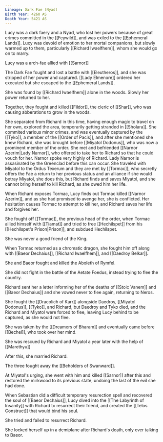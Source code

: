 ```yaml
---
Lineage: Dark Fae (Nyad)
Birth Year: 4260 AS
Death Year: 5421 AS
---
```


Lucy was a dark faery and a Nyad, who lost her powers because of great crimes committed in the [[Feywild]], and was exiled to the [[Ephemeral Lands]]. Lucy was devoid of emotion to her mortal companions, but slowly warmed up to them, particularly [[Richard Iwaelfhem]], whom she would go on to marry. 

Lucy was a arch-fae allied with [[Sarnor]]

The Dark Fae fought and lost a battle with [[Eleutheros]], and she was stripped of her power and captured. [[Lady Elmenore]] ordered her executed but she escaped to the [[Ephemeral Lands]]. 

She was found by [[Richard Iwaelfhem]] alone in the woods. Slowly her power returned to her.

Together, they fought and killed [[Fildor]], the cleric of [[Shar]], who was causing abberations to grow in the woods.

She separated from Richard in this time, having enough magic to travel on her own, explored the area, temporarily getting stranded in [[Sholara]]. She commited various minor crimes, and was eventually captured by the [[Tyko]], a member of the [[Order of Pacis]], and after she mentioned she knew Richard, she was brought before [[Miyatol Dodonus]], who was now a prominent member of the order. She met and befriended [[Narnor Azerim|Lady Narnor]], who offered to take her to Richard so that he could vouch for her. Narnor spoke very highly of Richard. Lady Narnor is assasinated by the Greenclad before this can occur. She traveled with Miyatol to the Ordus Texerum and they are met by [[Tormac]], who secretly offers the Fae a return to her previous status and an alliance if she would betray Miyatol, she does this, but Richard finds and saves Miyatol, and she cannot bring herself to kill Richard, as she owed him her life. 

When Richard exposes Tormac, Lucy finds out Tormac killed [[Narnor Azerim]], and as she had promised to avenge her, she is conflicted. Her hesitation causes Tormac to attempt to kill her, and Richard saves her life and forgives her.

She fought off [[Tormac]], the previous head of the order, when Tormac allied himself with [[Tiamat]] and tried to free [[Hechilspet]] from his [[Hechilspet's Prison|Prison]], and subdued Hechilspet.

She was never a good friend of the King.

When Tormac returned as a chromatic dragon, she fought him off along with [[Baeor Dechaius]], [[Richard Iwaelfhem]], and [[Daedroy Belkar]].

She and Baeor fought and killed the Aboleth of Rymfel.

She did not fight in the battle of the Aetate Foedus, instead trying to flee the country.

Richard sent her a letter informing her of the deaths of [[Stoic Vanem]] and [[Baeor Dechaius]] and she vowed never to flee again, returning to Neros.

She fought the [[Dracolich of Karr]] alongside Daedroy, [[Miyatol Dodonus]], [[Tyko]], and Richard, but Daedroy and Tyko died, and the Richard and Miyatol were forced to flee, leaving Lucy behind to be captured, as she would not flee.

She was taken by the [[Dreamers of Bharam]] and eventually came before [[Bechel]], who took over her mind.

She was rescued by Richard and Miyatol a year later with the help of [[Marethyu]]

After this, she married Richard.

The three fought away the [[Beholders of Swanward]].

At Miyatol's urging, she went with him and killed [[Sarnor]] after this and restored the mirkwood to its previous state, undoing the last of the evil she had done.

When Sebastian did a difficult temporary resurection spell and recovered the soul of [[Baeor Dechaius]], Lucy dived into the [[The Labyrinth of Insanity]] with Richard to resurrect their friend, and created the [[Telos Construct]] that would bind his soul.

She tried and failed to resurrect Richard.

She locked herself up in a demiplane after Richard's death, only ever talking to Baeor.